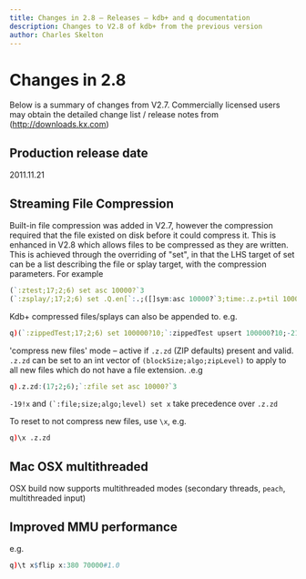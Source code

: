 ```yaml
---
title: Changes in 2.8 – Releases – kdb+ and q documentation
description: Changes to V2.8 of kdb+ from the previous version
author: Charles Skelton
---
```

# Changes in 2.8



Below is a summary of changes from V2.7. Commercially licensed users may obtain the detailed change list / release notes from (http://downloads.kx.com)


## Production release date

2011.11.21


## Streaming File Compression

Built-in file compression was added in V2.7, however the compression required that the file existed on disk before it could compress it. This is enhanced in V2.8 which allows files to be compressed as they are written. This is achieved through the overriding of "set", in that the LHS target of set can be a list describing the file or splay target, with the compression parameters. For example

```q
(`:ztest;17;2;6) set asc 10000?`3
(`:zsplay/;17;2;6) set .Q.en[`:.;([]sym:asc 10000?`3;time:.z.p+til 10000;price:10000?1000.;size:10000?100)]
```

Kdb+ compressed files/splays can also be appended to. e.g.

```q
q)(`:zippedTest;17;2;6) set 100000?10;`:zippedTest upsert 100000?10;-21!`:zippedTest
```

'compress new files' mode – active if `.z.zd` (ZIP defaults) present and valid. `.z.zd` can be set to an int vector of `(blockSize;algo;zipLevel)` to apply to all new files which do not have a file extension. .e.g

```q
q).z.zd:(17;2;6);`:zfile set asc 10000?`3
```

`-19!x` and ``(`:file;size;algo;level) set x`` take precedence over `.z.zd`

To reset to not compress new files, use `\x`, e.g.
```q
q)\x .z.zd
```

## Mac OSX multithreaded

OSX build now supports multithreaded modes (secondary threads, `peach`, multithreaded input)

## Improved MMU performance

e.g.

```q
q)\t x$flip x:380 70000#1.0
```
